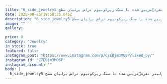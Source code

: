 ```yaml
---
title: "6_side_jewelryجذابیت وقتی تو انگشتر خیره کننده میشه که قلم بخوره💎💍🗡🔬💍انگشتر سولیتر نقره💎مزیین شده با سنگ زیرکونیوم تراش برلیان سطح 5A 🗡تنظیم رکاب انگشتر: Delicate french  V_split setting 🗡تنظیم تاج انگشتر: 5 چنگ قلمخور با قلم چاپله____________________________#Microsetting #engraving #Engraving _raining #GRSTool #microsettingtrainer #delicatefrench #V_split #silver #solitaire #Roja_jewelry66wSee translation"
date: 2025-08-25T19:58:35.645Z
description: "6_side_jewelryجذابیت وقتی تو انگشتر خیره کننده میشه که قلم بخوره💎💍🗡🔬💍انگشتر سولیتر نقره💎مزیین شده با سنگ زیرکونیوم تراش برلیان سطح 5A 🗡تنظیم رکاب انگشتر: Delicate french  V_split setting 🗡تنظیم تاج انگشتر: 5 چنگ قلمخور با قلم چاپله____________________________#Microsetting #engraving #Engraving _raining #GRSTool #microsettingtrainer #delicatefrench #V_split #silver #solitaire #Roja_jewelry66wSee translation"
image: ""
gallery:

price: 0
category: "Jewelry"
in_stock: true
featured: false
instagram_post: "https://www.instagram.com/p/C7EOjm3MOSP/liked_by/"
instagram_id: "C7EOjm3MOSP"
instagram_account: ""
body: |
  6_side_jewelryجذابیت وقتی تو انگشتر خیره کننده میشه که قلم بخوره💎💍🗡🔬💍انگشتر سولیتر نقره💎مزیین شده با سنگ زیرکونیوم تراش برلیان سطح 5A 🗡تنظیم رکاب انگشتر: Delicate french  V_split setting 🗡تنظیم تاج انگشتر: 5 چنگ قلمخور با قلم چاپله____________________________#Microsetting #engraving #Engraving _raining #GRSTool #microsettingtrainer #delicatefrench #V_split #silver #solitaire #Roja_jewelry66wSee translation
---
```

